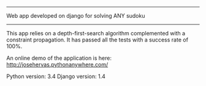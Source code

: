 ***************************************************
Web app developed on django for solving ANY sudoku
***************************************************

This app relies on a depth-first-search algorithm complemented with a constraint propagation. 
It has passed all the tests with a success rate of 100%.

An online demo of the application is here: http://josehervas.pythonanywhere.com/

Python version: 3.4
Django version: 1.4

